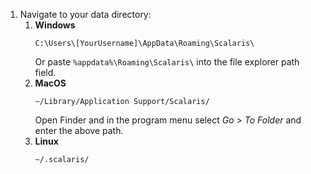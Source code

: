 1. Navigate to your data directory:
	1. **Windows**
		```
		C:\Users\[YourUsername]\AppData\Roaming\Scalaris\
		```
		Or paste `%appdata%\Roaming\Scalaris\` into the file explorer path field.
	1. **MacOS**
		```
		~/Library/Application Support/Scalaris/
		```
		Open Finder and in the program menu select *Go* > *To Folder* and enter the above path.
	1. **Linux**
		```
		~/.scalaris/
		```